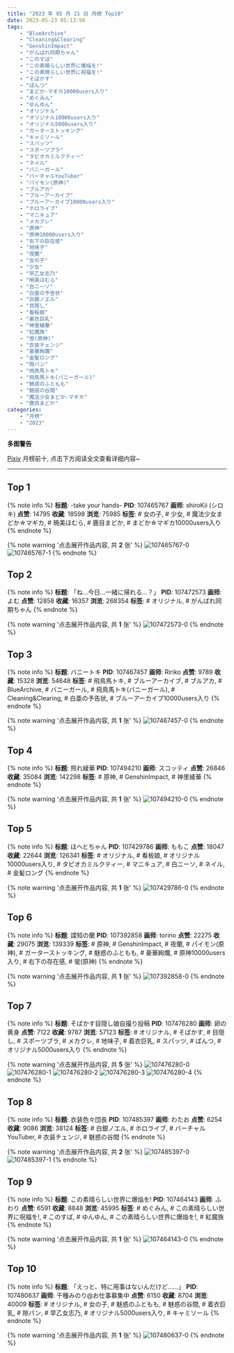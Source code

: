 ```yaml
---
title: "2023 年 05 月 21 日 月榜 Top10"
date: 2023-05-23 05:13:56
tags:
    - "BlueArchive"
    - "Cleaning&Clearing"
    - "GenshinImpact"
    - "がんばれ同期ちゃん"
    - "このすば"
    - "この素晴らしい世界に爆焔を!"
    - "この素晴らしい世界に祝福を!"
    - "そばかす"
    - "ぱんつ"
    - "まどか☆マギカ10000users入り"
    - "めぐみん"
    - "ゆんゆん"
    - "オリジナル"
    - "オリジナル10000users入り"
    - "オリジナル5000users入り"
    - "ガーターストッキング"
    - "キャミソール"
    - "スパッツ"
    - "スポーツブラ"
    - "タピオカミルクティー"
    - "ネイル"
    - "バニーガール"
    - "バーチャルYouTuber"
    - "パイモン(原神)"
    - "ブルアカ"
    - "ブルーアーカイブ"
    - "ブルーアーカイブ10000users入り"
    - "ホロライブ"
    - "マニキュア"
    - "メカクレ"
    - "原神"
    - "原神10000users入り"
    - "右下の存在感"
    - "地味子"
    - "夜蘭"
    - "女の子"
    - "少女"
    - "早乙女志乃"
    - "暁美ほむら"
    - "白ニーソ"
    - "白亜の予告状"
    - "白銀ノエル"
    - "目隠し"
    - "看板娘"
    - "着衣巨乳"
    - "神里綾華"
    - "紅魔族"
    - "蛍(原神)"
    - "衣装チェンジ"
    - "豪華絢爛"
    - "金髪ロング"
    - "隙パン"
    - "飛鳥馬トキ"
    - "飛鳥馬トキ(バニーガール)"
    - "魅惑のふともも"
    - "魅惑の谷間"
    - "魔法少女まどか☆マギカ"
    - "鹿目まどか"
categories:
    - "月榜"
    - "2023"
---
```


<i class="fa fa-triangle-exclamation"></i>**多图警告**<i class="fa fa-triangle-exclamation"></i>

[Pixiv](https://www.pixiv.net/) 月榜前十, 点击下方阅读全文查看详细内容~

<!-- more -->

---

## Top 1

{% note info %}
**标题**: -take your hands-
**PID**: 107465767 **画师**: shiroKii (シロキ)
**点赞**: 14795 **收藏**: 18598 **浏览**: 75985
**标签**: # 女の子, # 少女, # 魔法少女まどか☆マギカ, # 暁美ほむら, # 鹿目まどか, # まどか☆マギカ10000users入り
{% endnote %}

{% note warning '点击展开作品内容, 共 **2** 张' %}
![107465767-0](https://i.pixiv.re/img-original/img/2023/04/24/00/38/12/107465767_p0.png)
![107465767-1](https://i.pixiv.re/img-original/img/2023/04/24/00/38/12/107465767_p1.png)
{% endnote %}

## Top 2

{% note info %}
**标题**: 「ね…今日…一緒に帰れる…？」
**PID**: 107472573 **画师**: よむ
**点赞**: 12858 **收藏**: 16357 **浏览**: 268354
**标签**: # オリジナル, # がんばれ同期ちゃん
{% endnote %}

{% note warning '点击展开作品内容, 共 **1** 张' %}
![107472573-0](https://i.pixiv.re/img-original/img/2023/04/24/08/04/19/107472573_p0.png)
{% endnote %}

## Top 3

{% note info %}
**标题**: バニートキ
**PID**: 107467457 **画师**: Ririko
**点赞**: 9789 **收藏**: 15328 **浏览**: 54648
**标签**: # 飛鳥馬トキ, # ブルーアーカイブ, # ブルアカ, # BlueArchive, # バニーガール, # 飛鳥馬トキ(バニーガール), # Cleaning&Clearing, # 白亜の予告状, # ブルーアーカイブ10000users入り
{% endnote %}

{% note warning '点击展开作品内容, 共 **1** 张' %}
![107467457-0](https://i.pixiv.re/img-original/img/2023/04/24/01/35/35/107467457_p0.jpg)
{% endnote %}

## Top 4

{% note info %}
**标题**: 照れ綾華
**PID**: 107494210 **画师**: スコッティ
**点赞**: 26846 **收藏**: 35084 **浏览**: 142298
**标签**: # 原神, # GenshinImpact, # 神里綾華
{% endnote %}

{% note warning '点击展开作品内容, 共 **1** 张' %}
![107494210-0](https://i.pixiv.re/img-original/img/2023/04/25/00/00/51/107494210_p0.jpg)
{% endnote %}

## Top 5

{% note info %}
**标题**: ほへとちゃん
**PID**: 107429786 **画师**: ももこ
**点赞**: 18047 **收藏**: 22644 **浏览**: 126341
**标签**: # オリジナル, # 看板娘, # オリジナル10000users入り, # タピオカミルクティー, # マニキュア, # 白ニーソ, # ネイル, # 金髪ロング
{% endnote %}

{% note warning '点击展开作品内容, 共 **1** 张' %}
![107429786-0](https://i.pixiv.re/img-original/img/2023/04/23/01/29/41/107429786_p0.png)
{% endnote %}

## Top 6

{% note info %}
**标题**: 諜知の蘭
**PID**: 107392858 **画师**: torino
**点赞**: 22275 **收藏**: 29075 **浏览**: 139339
**标签**: # 原神, # GenshinImpact, # 夜蘭, # パイモン(原神), # ガーターストッキング, # 魅惑のふともも, # 豪華絢爛, # 原神10000users入り, # 右下の存在感, # 蛍(原神)
{% endnote %}

{% note warning '点击展开作品内容, 共 **1** 张' %}
![107392858-0](https://i.pixiv.re/img-original/img/2023/04/22/00/00/42/107392858_p0.jpg)
{% endnote %}

## Top 7

{% note info %}
**标题**: そばかす目隠し娘自撮り投稿
**PID**: 107476280 **画师**: 卵の黄身
**点赞**: 7122 **收藏**: 9787 **浏览**: 57123
**标签**: # オリジナル, # そばかす, # 目隠し, # スポーツブラ, # メカクレ, # 地味子, # 着衣巨乳, # スパッツ, # ぱんつ, # オリジナル5000users入り
{% endnote %}

{% note warning '点击展开作品内容, 共 **5** 张' %}
![107476280-0](https://i.pixiv.re/img-original/img/2023/04/24/12/37/42/107476280_p0.jpg)
![107476280-1](https://i.pixiv.re/img-original/img/2023/04/24/12/37/42/107476280_p1.jpg)
![107476280-2](https://i.pixiv.re/img-original/img/2023/04/24/12/37/42/107476280_p2.jpg)
![107476280-3](https://i.pixiv.re/img-original/img/2023/04/24/12/37/42/107476280_p3.jpg)
![107476280-4](https://i.pixiv.re/img-original/img/2023/04/24/12/37/42/107476280_p4.jpg)
{% endnote %}

## Top 8

{% note info %}
**标题**: 衣装色々団長
**PID**: 107485397 **画师**: わたお
**点赞**: 6254 **收藏**: 9086 **浏览**: 38124
**标签**: # 白銀ノエル, # ホロライブ, # バーチャルYouTuber, # 衣装チェンジ, # 魅惑の谷間
{% endnote %}

{% note warning '点击展开作品内容, 共 **2** 张' %}
![107485397-0](https://i.pixiv.re/img-original/img/2023/04/24/20/05/02/107485397_p0.png)
![107485397-1](https://i.pixiv.re/img-original/img/2023/04/24/20/05/02/107485397_p1.png)
{% endnote %}

## Top 9

{% note info %}
**标题**: この素晴らしい世界に爆焔を!
**PID**: 107464143 **画师**: ふわり
**点赞**: 6591 **收藏**: 8848 **浏览**: 45995
**标签**: # めぐみん, # この素晴らしい世界に祝福を!, # このすば, # ゆんゆん, # この素晴らしい世界に爆焔を!, # 紅魔族
{% endnote %}

{% note warning '点击展开作品内容, 共 **1** 张' %}
![107464143-0](https://i.pixiv.re/img-original/img/2023/04/24/00/01/33/107464143_p0.jpg)
{% endnote %}

## Top 10

{% note info %}
**标题**: 「えっと、特に用事はないんだけど……」
**PID**: 107480637 **画师**: 千種みのり@お仕事募集中
**点赞**: 6150 **收藏**: 8704 **浏览**: 40009
**标签**: # オリジナル, # 女の子, # 魅惑のふともも, # 魅惑の谷間, # 着衣巨乳, # 隙パン, # 早乙女志乃, # オリジナル5000users入り, # キャミソール
{% endnote %}

{% note warning '点击展开作品内容, 共 **1** 张' %}
![107480637-0](https://i.pixiv.re/img-original/img/2023/04/24/17/06/41/107480637_p0.jpg)
{% endnote %}
